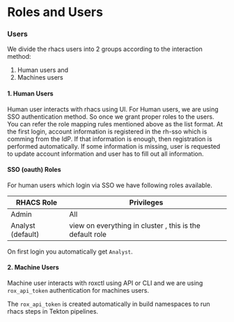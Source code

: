 # Roles and Users

### Users

We divide the rhacs users into 2 groups according to the interaction method:

1. Human users and 
2. Machines users

#### 1. Human Users

Human user interacts with rhacs using UI. For Human users, we are using SSO authentication method. So once we grant proper roles to the users. You can refer the role mapping rules mentioned above as the list format. At the first login, account information is registered in the rh-sso which is comming from the IdP. If that information is enough, then registration is performed automatically. If some information is missing, user is requested to update account information and user has to fill out all information. 

#### SSO (oauth) Roles

For human users which login via SSO we have following roles available.

| RHACS Role         | Privileges                                                |
|--------------------|-----------------------------------------------------------|
| Admin              | All                                                       |
| Analyst  (default) | view on everything in cluster , this is the default role  |

On first login you automatically get `Analyst`. 

#### 2. Machine Users

Machine user interacts with roxctl using API or CLI and we are using `rox_api_token` authentication for machines users.

The `rox_api_token` is created automatically in build namespaces to run rhacs steps in Tekton pipelines.